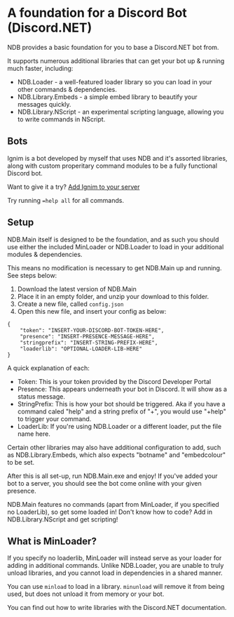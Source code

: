 # A foundation for a Discord Bot (Discord.NET)

NDB provides a basic foundation for you to base a Discord.NET bot from.

It supports numerous additional libraries that can get your bot up & running much faster, including:

- NDB.Loader - a well-featured loader library so you can load in your other commands & dependencies.
- NDB.Library.Embeds - a simple embed library to beautify your messages quickly.
- NDB.Library.NScript - an experimental scripting language, allowing you to write commands in NScript.

## Bots

Ignim is a bot developed by myself that uses NDB and it's assorted libraries, along with custom properitary command modules to be a fully functional Discord bot.

Want to give it a try? [Add Ignim to your server](https://discord.com/api/oauth2/authorize?client_id=509490862498250781&permissions=1099565329414&scope=bot)

Try running `=help all` for all commands.

## Setup

NDB.Main itself is designed to be the foundation, and as such you should use either the included MinLoader or NDB.Loader to load in your additional modules & dependencies.

This means no modification is necessary to get NDB.Main up and running. See steps below:

1. Download the latest version of NDB.Main
2. Place it in an empty folder, and unzip your download to this folder.
3. Create a new file, called `config.json`
4. Open this new file, and insert your config as below:

```
{
    "token": "INSERT-YOUR-DISCORD-BOT-TOKEN-HERE",
    "presence": "INSERT-PRESENCE-MESSAGE-HERE",
    "stringprefix": "INSERT-STRING-PREFIX-HERE",
    "loaderlib": "OPTIONAL-LOADER-LIB-HERE"
}
```

A quick explanation of each:

- Token: This is your token provided by the Discord Developer Portal
- Presence: This appears underneath your bot in Discord. It will show as a status message.
- StringPrefix: This is how your bot should be triggered. Aka if you have a command caled "help" and a string prefix of "+", you would use "+help" to trigger your command.
- LoaderLib: If you're using NDB.Loader or a different loader, put the file name here.

Certain other libraries may also have additional configuration to add, such as NDB.Library.Embeds, which also expects "botname" and "embedcolour" to be set.

After this is all set-up, run NDB.Main.exe and enjoy! If you've added your bot to a server, you should see the bot come online with your given presence.

NDB.Main features no commands (apart from MinLoader, if you specified no LoaderLib), so get some loaded in! Don't know how to code? Add in NDB.Library.NScript and get scripting!

## What is MinLoader?

If you specify no loaderlib, MinLoader will instead serve as your loader for adding in additional commands. Unlike NDB.Loader, you are unable to truly unload libraries, and you cannot load in dependencies in a shared manner.

You can use `minload` to load in a library. `minunload` will remove it from being used, but does not unload it from memory or your bot.

You can find out how to write libraries with the Discord.NET documentation.